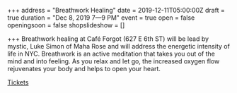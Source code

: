 +++
address = "Breathwork Healing"
date = 2019-12-11T05:00:00Z
draft = true
duration = "Dec 8, 2019 7—9 PM"
event = true
open = false
openingsoon = false
shopslideshow = []

+++
Breathwork healing at Café Forgot (627 E 6th ST) will be lead by mystic, Luke Simon of Maha Rose and will address the energetic intensity of life in NYC. Breathwork is an active meditation that takes you out of the mind and into feeling. As you relax and let go, the increased oxygen flow rejuvenates your body and helps to open your heart.

[Tickets](https://www.eventbrite.com/e/breathwork-healing-at-cafe-forgot-tickets-87034860611 "tickets")
